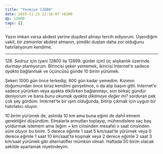 ```yaml
---
title: "Yevmiye 12800"
date: 2015-11-21 22:16:07 +0200
dp: 12800
tags: []
---
```


Yazın imkan varsa abdest yerine *duşdest* almayı tercih ediyorum.  Üşendiğim
vakit, *bir zamanlar* abdest almanın, şimdiki duştan daha zor olduğunu
hatırlatıyorum kendime.

--------------

*128. Sedruz* için (yani 12800 ila 12899. günler için) üç alışkanlık üzerinde
durmayı planlıyorum. Birincisi şeker yememek, ikincisi Internet'e sadece
*ayakta* bağlanmak ve üçüncüsü günde 10 *birim* yürümek.

Şekeri 1000 gün önce terkedip, 800 gün kadar yemedim. Kızımın doğumundan önce
biraz kendimi gevşetince, o da alıp başını gitti. Internet'e sadece yürürken
veya ayakta dikilirken bağlanmayı, son birkaç gündür deniyorum ve bana *bunu
okumak ayakta dikilmeye değer mi?* sorduran pek çok şey gördüm. Internet'te bir
işim olduğunda, bitirip çıkmak için uygun bir hatırlatıcı oluyor.

10 *birim* yürümek de, aslında 10 km ama buna eğimi de dahil etmem gerektiğini
düşündüm. Elmalarla armutları toplayıp, mühendislere saç baş yoldurmak istemem
ama (eğim + km cinsinden mesafe) x saat cinsinden süre oluyor bu birim. 5 derece
eğimle 1 saat 5 km/saat'te yürümek veya 0 derece eğimle 1 saat 10 km/saat'te
koşmak veya 2 derece eğimle 2 saat 3 km/saat yürümek gibi alternatifler mümkün
olmalı. Haftada 50 birim olacak şekilde ayarlamak niyetindeyim.

